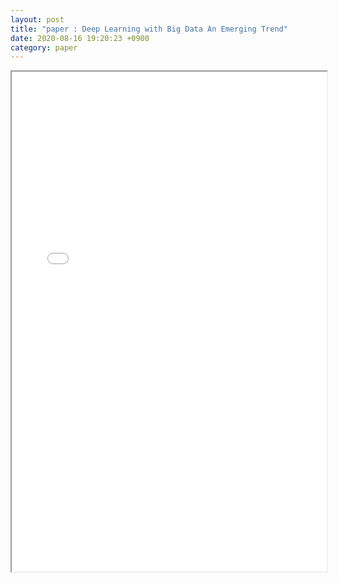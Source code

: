 ```yaml
---
layout: post
title: "paper : Deep Learning with Big Data An Emerging Trend"
date: 2020-08-16 19:20:23 +0900
category: paper
---
```


<iframe style="width:100%;height:800px;" src="/img/paper/Deep_Learning_with_Big_Data_An_Emerging_Trend/Deep Learning with Big Data An Emerging Trend.pdf#toolbar=0"> </iframe>